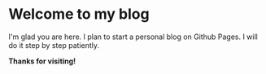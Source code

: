 # Welcome to my blog

I'm glad you are here. I plan to start a personal blog on Github Pages. I will do it step by step patiently. 

**Thanks for visiting!** 
